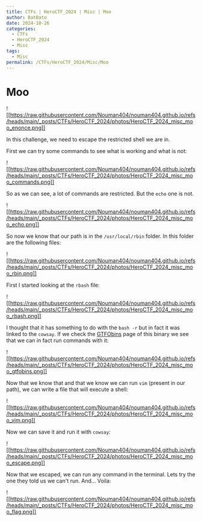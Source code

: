 ```yaml
---
title: CTFs | HeroCTF_2024 | Misc | Moo
author: BatBato
date: 2024-10-26
categories:
  - CTFs
  - HeroCTF_2024
  - Misc
tags:
  - Misc
permalink: /CTFs/HeroCTF_2024/Misc/Moo
---
```


# Moo

![[https://raw.githubusercontent.com/Nouman404/nouman404.github.io/refs/heads/main/_posts/CTFs/HeroCTF_2024/photos/HeroCTF_2024_misc_moo_enonce.png]]

In this challenge, we need to escape the restricted shell we are in.

First we can try some commands to see what is working and what is not:

![[https://raw.githubusercontent.com/Nouman404/nouman404.github.io/refs/heads/main/_posts/CTFs/HeroCTF_2024/photos/HeroCTF_2024_misc_moo_commands.png]]

So as we can see, a lot of commands are restricted. But the `echo` one is not.

![[https://raw.githubusercontent.com/Nouman404/nouman404.github.io/refs/heads/main/_posts/CTFs/HeroCTF_2024/photos/HeroCTF_2024_misc_moo_echo.png]]

So now we know that our path is in the `/usr/local/rbin` folder. In this folder are the following files:

![[https://raw.githubusercontent.com/Nouman404/nouman404.github.io/refs/heads/main/_posts/CTFs/HeroCTF_2024/photos/HeroCTF_2024_misc_moo_rbin.png]]

First I started looking at the `rbash` file:

![[https://raw.githubusercontent.com/Nouman404/nouman404.github.io/refs/heads/main/_posts/CTFs/HeroCTF_2024/photos/HeroCTF_2024_misc_moo_rbash.png]]

I thought that it has something to do with the `bash -r` but in fact it was linked to the `cowsay`. If we check the [GTFObins](https://gtfobins.github.io/gtfobins/cowsay/) page of this binary we see that we can in fact run commands with it:

![[https://raw.githubusercontent.com/Nouman404/nouman404.github.io/refs/heads/main/_posts/CTFs/HeroCTF_2024/photos/HeroCTF_2024_misc_moo_gtfobins.png]]

Now that we know that and that we know we can run `vim` (present in our path), we can write a file that will execute a shell:

![[https://raw.githubusercontent.com/Nouman404/nouman404.github.io/refs/heads/main/_posts/CTFs/HeroCTF_2024/photos/HeroCTF_2024_misc_moo_vim.png]]

Now we can save it and run it with `cowsay`:

![[https://raw.githubusercontent.com/Nouman404/nouman404.github.io/refs/heads/main/_posts/CTFs/HeroCTF_2024/photos/HeroCTF_2024_misc_moo_escape.png]]

Now that we escaped, we can run any command in the terminal. Lets try the one they told us we can't run. And... Voila:

![[https://raw.githubusercontent.com/Nouman404/nouman404.github.io/refs/heads/main/_posts/CTFs/HeroCTF_2024/photos/HeroCTF_2024_misc_moo_flag.png]]
